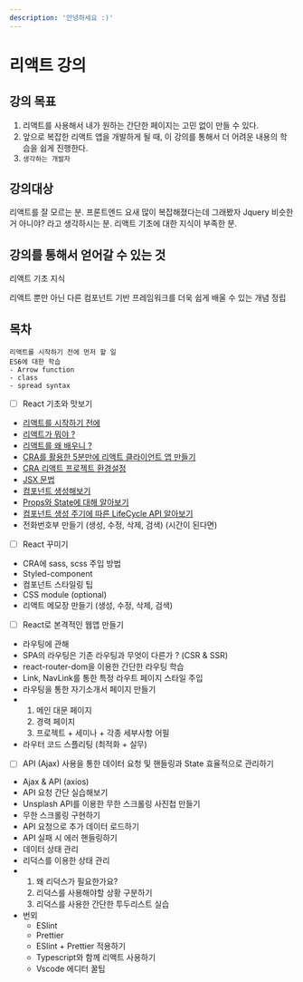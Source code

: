 ```yaml
---
description: '안녕하세요 :)'
---
```


# 리액트 강의

## 강의 목표

1. 리액트를 사용해서 내가 원하는 간단한 페이지는 고민 없이 만들 수 있다.
2. 앞으로 복잡한 리액트 앱을 개발하게 될 때, 이 강의를 통해서 더 어려운 내용의 학습을 쉽게 진행한다.
3. `생각하는 개발자`

## 강의대상

리액트를 잘 모르는 분. 프론트엔드 요새 많이 복잡해졌다는데 그래봤자 Jquery 비슷한 거 아니야? 라고 생각하시는 분. 리액트 기초에 대한 지식이 부족한 분.

## 강의를 통해서 얻어갈 수 있는 것

리액트 기초 지식

리액트 뿐만 아닌 다른 컴포넌트 기반 프레임워크를 더욱 쉽게 배울 수 있는 개념 정립

## 목차

```text
리액트를 시작하기 전에 먼저 할 일
ES6에 대한 학습
- Arrow function
- class
- spread syntax
```



* [ ] React 기초와 맛보기 
* [리액트를 시작하기 전에](before-start-class.md)
* [리액트가 뭐야 ?](what-is-react.md)
* [리액트를 왜 배우니 ?](why-learn-react.md)
* [CRA를 활용한 5분만에 리액트 클라이언트 앱 만들기](https://ljh86029926.gitbook.io/codingapple-react-class/create-reactapp-using-cra-5min)
* [CRA 리액트 프로젝트 환경설정](create-reactapp-using-cra-5min.md#undefined-1)
* [JSX 문법](1-jsx.md)
* [컴포넌트 생성해보기](component-of-react.md)
* [Props와 State에 대해 알아보기](props-and-state.md)
* [컴포넌트 생성 주기에 따른 LifeCycle API 알아보기](1-lifecycle-of-react-component.md)
* 전화번호부 만들기 \(생성, 수정, 삭제, 검색\) \(시간이 된다면\) 
* [ ] React 꾸미기
* CRA에 sass, scss 주입 방법
* Styled-component
* 컴포넌트 스타일링 팁
* CSS module \(optional\)
* 리액트 메모장 만들기 \(생성, 수정, 삭제, 검색\) 
* [ ] React로 본격적인 웹앱 만들기
* 라우팅에 관해
* SPA의 라우팅은 기존 라우팅과 무엇이 다른가 ? \(CSR & SSR\)
* react-router-dom을 이용한 간단한 라우팅 학습
* Link, NavLink를 통한 특정 라우트 페이지 스타일 주입
* 라우팅을 통한 자기소개서 페이지 만들기
* 1. 메인 대문 페이지
  2. 경력 페이지
  3. 프로젝트 + 세미나 + 각종 세부사항 어필
* 라우터 코드 스플리팅 \(최적화 + 실무\) 
* [ ] API \(Ajax\) 사용을 통한 데이터 요청 및 핸들링과 State 효율적으로 관리하기
* Ajax & API \(axios\)
* API 요청 간단 실습해보기
* Unsplash API를 이용한 무한 스크롤링 사진첩 만들기
* 무한 스크롤링 구현하기
* API 요청으로 추가 데이터 로드하기
* API 실패 시 에러 핸들링하기
* 데이터 상태 관리
* 리덕스를 이용한 상태 관리
* 1. 왜 리덕스가 필요한가요?
  2. 리덕스를 사용해야할 상황 구분하기
  3. 리덕스를 사용한 간단한 투두리스트 실습 
* 번외
  * ESlint
  * Prettier
  * ESlint + Prettier 적용하기
  * Typescript와 함께 리액트 사용하기
  * Vscode 에디터 꿀팁

